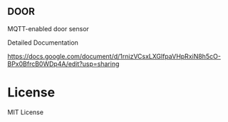 DOOR
----
MQTT-enabled door sensor



Detailed Documentation

https://docs.google.com/document/d/1rnizVCsxLXGlfpaVHpRxiN8h5cO-BPx0BfrcB0WDp4A/edit?usp=sharing





License
=======
MIT License

